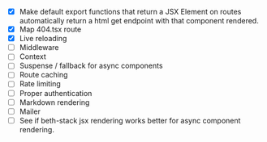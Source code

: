 - [x] Make default export functions that return a JSX Element on routes automatically return a html get endpoint with that component rendered.
- [x] Map 404.tsx route
- [x] Live reloading
- [ ] Middleware
- [ ] Context
- [ ] Suspense / fallback for async components
- [ ] Route caching
- [ ] Rate limiting
- [ ] Proper authentication
- [ ] Markdown rendering
- [ ] Mailer
- [ ] See if beth-stack jsx rendering works better for async component rendering.
